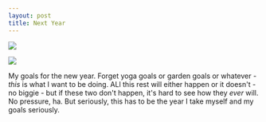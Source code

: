 ```yaml
---
layout: post
title: Next Year	
---
```


![]({{site_url}}/images/reading.gif)

![]({{site_url}}/images/romancing_the_stone.gif)

My goals for the new year. Forget yoga goals or garden goals or whatever - *this* is what I want to be doing. ALl this rest will either happen or it doesn't - no biggie - but if these two don't happen, it's hard to see how they *ever* will. No pressure, ha. But seriously, this has to be the year I take myself and my goals seriously. 

